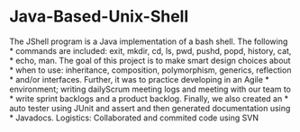 # Java-Based-Unix-Shell
The JShell program is a Java implementation of a bash shell. The following  * commands are included: exit, mkdir, cd, ls, pwd, pushd, popd, history, cat,  * echo, man. The goal of this project is to make smart design choices about  * when to use: inheritance, composition, polymorphism, generics, reflection  * and/or interfaces. Further, it was to practice developing in an Agile  * environment; writing dailyScrum meeting logs and meeting with our team to  * write sprint backlogs and a product backlog. Finally, we also created an   * auto tester using JUnit and assert and then generated documentation using  * Javadocs. Logistics: Collaborated and commited code using SVN

